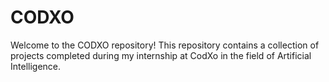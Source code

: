 # CODXO
Welcome to the CODXO repository! This repository contains a collection of projects completed during my internship at CodXo in the field of Artificial Intelligence.
